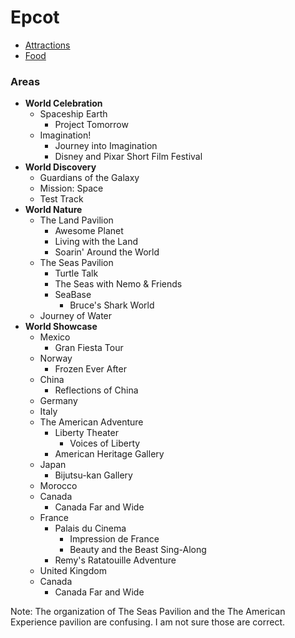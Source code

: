 # Epcot

- [Attractions](https://github.com/asemanko/travel-plans/blob/master/destination/north-america/usa/florida/disney-world/epcot/epcot-attractions.md)
- [Food](https://github.com/asemanko/travel-plans/blob/master/destination/north-america/usa/florida/disney-world/epcot/epcot-dining.md)


### Areas

- **World Celebration**
  - Spaceship Earth
    - Project Tomorrow
  - Imagination!
    - Journey into Imagination
    - Disney and Pixar Short Film Festival
- **World Discovery**
  - Guardians of the Galaxy
  - Mission: Space
  - Test Track
- **World Nature**
  - The Land Pavilion
    - Awesome Planet
    - Living with the Land
    - Soarin' Around the World
  - The Seas Pavilion
    - Turtle Talk
    - The Seas with Nemo & Friends
    - SeaBase
      - Bruce's Shark World
  - Journey of Water
- **World Showcase**
  - Mexico
    - Gran Fiesta Tour
  - Norway
    - Frozen Ever After
  - China
    - Reflections of China
  - Germany
  - Italy
  - The American Adventure
    - Liberty Theater
      - Voices of Liberty
    - American Heritage Gallery
  - Japan
    - Bijutsu-kan Gallery
  - Morocco
  - Canada
    - Canada Far and Wide
  - France
    - Palais du Cinema
      - Impression de France
      - Beauty and the Beast Sing-Along
    - Remy's Ratatouille Adventure
  - United Kingdom
  - Canada
    - Canada Far and Wide

Note: The organization of The Seas Pavilion and the The American Experience pavilion are confusing. I am not sure those are correct.